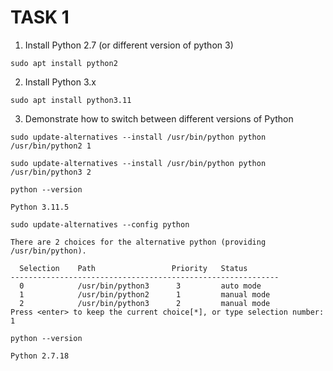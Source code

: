 # TASK 1
1. Install Python 2.7 (or different version of python 3)
```
sudo apt install python2
```
2. Install Python 3.x
```
sudo apt install python3.11
```
3. Demonstrate how to switch between different versions of Python
```
sudo update-alternatives --install /usr/bin/python python /usr/bin/python2 1
```
```
sudo update-alternatives --install /usr/bin/python python /usr/bin/python3 2
```
`python --version`
```
Python 3.11.5
```
`sudo update-alternatives --config python`
```
There are 2 choices for the alternative python (providing /usr/bin/python).

  Selection    Path                 Priority   Status
------------------------------------------------------------
  0            /usr/bin/python3      3         auto mode
  1            /usr/bin/python2      1         manual mode
  2            /usr/bin/python3      2         manual mode
Press <enter> to keep the current choice[*], or type selection number: 1
```
`python --version`
```
Python 2.7.18
```